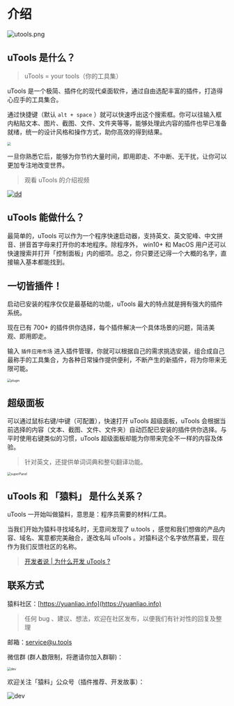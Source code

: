 # 介绍

![utools.png](https://res.u-tools.cn/website/utools.png)

## uTools 是什么？

> uTools = your tools（你的工具集）

uTools 是一个极简、插件化的现代桌面软件，通过自由选配丰富的插件，打造得心应手的工具集合。

通过快捷键（默认 `alt + space` ）就可以快速呼出这个搜索框。你可以往输入框内粘贴文本、图片、截图、文件、文件夹等等，能够处理此内容的插件也早已准备就绪，统一的设计风格和操作方式，助你高效的得到结果。

<img src="https://res.u-tools.cn/images/uTools_1675654844513.png" style="zoom:50%;" />

一旦你熟悉它后，能够为你节约大量时间，即用即走、不中断、无干扰，让你可以更加专注地改变世界。

> 观看 uTools 的介绍视频

[![dd](https://res.u-tools.cn/images/play.png)](https://www.bilibili.com/video/BV1g24y1X77N?share_source=copy_web)

## uTools 能做什么？

最简单的，uTools 可以作为一个程序快速启动器，支持英文、英文驼峰、中文拼音、拼音首字母来打开你的本地程序。除程序外， win10+ 和 MacOS 用户还可以快速搜索并打开「控制面板」内的细项。总之，你只要还记得一个大概的名字，直接输入基本都能找到。

## 一切皆插件！

启动已安装的程序仅仅是最基础的功能，uTools 最大的特点就是拥有强大的插件系统。

现在已有 700+ 的插件供你选择，每个插件解决一个具体场景的问题，简洁美观、即用即走。

输入 `插件应用市场` 进入插件管理，你就可以根据自己的需求挑选安装，组合成自己最称手的工具集合，为各种日常操作提供便利，不断产生的新插件，将为你带来无限可能。

<img src="https://res.u-tools.cn/website/plugin1.png" alt="plugin" style="zoom:50%;" />

## 超级面板

可以通过鼠标右键/中键（可配置），快速打开 uTools 超级面板，uTools 会根据当前选择的内容（文本、截图、文件、文件夹）自动匹配已安装的插件供你选择。与平时使用右键类似的习惯，uTools 超级面板却能为你带来完全不一样的内容及体验。

> 针对英文，还提供单词词典和整句翻译功能。

<img src="https://res.u-tools.cn/website/translate.jpg" alt="superPanel" style="zoom:50%;" />

## uTools 和 「猿料」 是什么关系？

uTools 一开始叫做猿料，意思是：程序员需要的材料/工具。

当我们开始为猿料寻找域名时，无意间发现了 u.tools ，感觉和我们想做的产品内容、域名、寓意都完美融合，遂改名叫 uTools 。对猿料这个名字依然喜爱，现在作为我们反馈社区的名称。

> [开发者说 | 为什么开发 uTools ?](https://mp.weixin.qq.com/s/fleBqpkv3w3q_mIBA05XCg)

## 联系方式

猿料社区：[https://yuanliao.info](https://yuanliao.info)
> 任何 bug 、建议、想法，欢迎在社区发布，以便我们有针对性的回复及整理

邮箱：[service@u.tools](mailto:service@u.tools)

微信群 (群人数限制，将邀请你加入群聊)：

<img src="https://res.u-tools.cn/plugins/upload/qun.png" alt="dev" style="zoom:50%;" />

欢迎关注「猿料」公众号（插件推荐、开发故事）：

![dev](https://res.u-tools.cn/plugins/upload/qrcode_for_gh_91815b1958c7_258.jpg)

